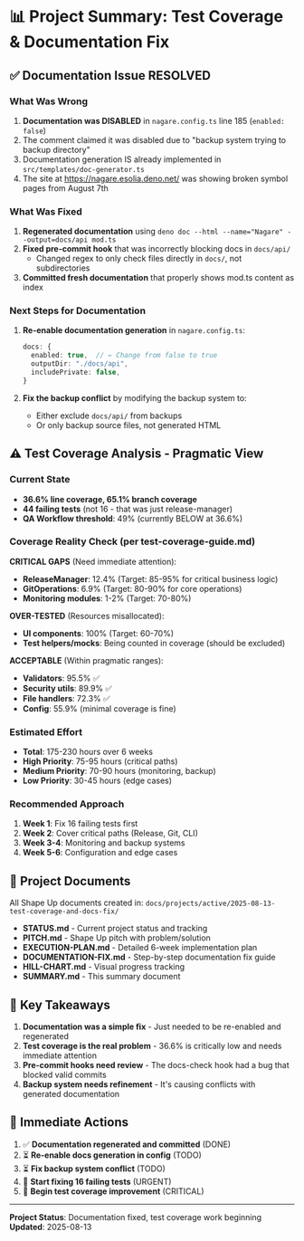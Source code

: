 # 📊 Project Summary: Test Coverage & Documentation Fix

## ✅ Documentation Issue RESOLVED

### What Was Wrong

1. **Documentation was DISABLED** in `nagare.config.ts` line 185 (`enabled: false`)
2. The comment claimed it was disabled due to "backup system trying to backup directory"
3. Documentation generation IS already implemented in `src/templates/doc-generator.ts`
4. The site at https://nagare.esolia.deno.net/ was showing broken symbol pages from August 7th

### What Was Fixed

1. **Regenerated documentation** using `deno doc --html --name="Nagare" --output=docs/api mod.ts`
2. **Fixed pre-commit hook** that was incorrectly blocking docs in `docs/api/`
   - Changed regex to only check files directly in `docs/`, not subdirectories
3. **Committed fresh documentation** that properly shows mod.ts content as index

### Next Steps for Documentation

1. **Re-enable documentation generation** in `nagare.config.ts`:
   ```typescript
   docs: {
     enabled: true,  // ← Change from false to true
     outputDir: "./docs/api",
     includePrivate: false,
   }
   ```

2. **Fix the backup conflict** by modifying the backup system to:
   - Either exclude `docs/api/` from backups
   - Or only backup source files, not generated HTML

## ⚠️ Test Coverage Analysis - Pragmatic View

### Current State

- **36.6% line coverage, 65.1% branch coverage**
- **44 failing tests** (not 16 - that was just release-manager)
- **QA Workflow threshold**: 49% (currently BELOW at 36.6%)

### Coverage Reality Check (per test-coverage-guide.md)

**CRITICAL GAPS** (Need immediate attention):

- **ReleaseManager**: 12.4% (Target: 85-95% for critical business logic)
- **GitOperations**: 6.9% (Target: 80-90% for core operations)
- **Monitoring modules**: 1-2% (Target: 70-80%)

**OVER-TESTED** (Resources misallocated):

- **UI components**: 100% (Target: 60-70%)
- **Test helpers/mocks**: Being counted in coverage (should be excluded)

**ACCEPTABLE** (Within pragmatic ranges):

- **Validators**: 95.5% ✅
- **Security utils**: 89.9% ✅
- **File handlers**: 72.3% ✅
- **Config**: 55.9% (minimal coverage is fine)

### Estimated Effort

- **Total**: 175-230 hours over 6 weeks
- **High Priority**: 75-95 hours (critical paths)
- **Medium Priority**: 70-90 hours (monitoring, backup)
- **Low Priority**: 30-45 hours (edge cases)

### Recommended Approach

1. **Week 1**: Fix 16 failing tests first
2. **Week 2**: Cover critical paths (Release, Git, CLI)
3. **Week 3-4**: Monitoring and backup systems
4. **Week 5-6**: Configuration and edge cases

## 📁 Project Documents

All Shape Up documents created in: `docs/projects/active/2025-08-13-test-coverage-and-docs-fix/`

- **STATUS.md** - Current project status and tracking
- **PITCH.md** - Shape Up pitch with problem/solution
- **EXECUTION-PLAN.md** - Detailed 6-week implementation plan
- **DOCUMENTATION-FIX.md** - Step-by-step documentation fix guide
- **HILL-CHART.md** - Visual progress tracking
- **SUMMARY.md** - This summary document

## 🎯 Key Takeaways

1. **Documentation was a simple fix** - Just needed to be re-enabled and regenerated
2. **Test coverage is the real problem** - 36.6% is critically low and needs immediate attention
3. **Pre-commit hooks need review** - The docs-check hook had a bug that blocked valid commits
4. **Backup system needs refinement** - It's causing conflicts with generated documentation

## 🚀 Immediate Actions

1. ✅ **Documentation regenerated and committed** (DONE)
2. ⏳ **Re-enable docs generation in config** (TODO)
3. ⏳ **Fix backup system conflict** (TODO)
4. 🔴 **Start fixing 16 failing tests** (URGENT)
5. 🔴 **Begin test coverage improvement** (CRITICAL)

---

**Project Status**: Documentation fixed, test coverage work beginning\
**Updated**: 2025-08-13
